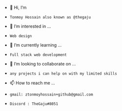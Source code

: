 - 👋 Hi, I’m 
-     Tonmoy Hossain also known as @thegaju
- 👀 I’m interested in ... 
-     Web design
- 🌱 I’m currently learning ... 
-     Full stack web development
- 💞️ I’m looking to collaborate on ...  
-     any projects i can help on with my limited skills
- 📫 How to reach me ...
-     gmail: ztonmoyhossain+github@gmail.com
-     Discord : TheGaju#8051
 
<!---
thegaju/thegaju is a ✨ special ✨ repository because its `README.md` (this file) appears on your GitHub profile.
You can click the Preview link to take a look at your changes.
--->
